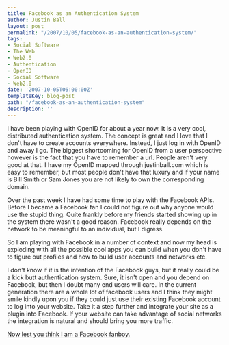 ```yaml
---
title: Facebook as an Authentication System
author: Justin Ball
layout: post
permalink: "/2007/10/05/facebook-as-an-authentication-system/"
tags:
- Social Software
- The Web
- Web2.0
- Authentication
- OpenID
- Social Software
- Web2.0
date: '2007-10-05T06:00:00Z'
templateKey: blog-post
path: "/facebook-as-an-authentication-system"
description: ''
---
```


I have been playing with OpenID for about a year now. It is a very cool, distributed authentication system. The concept is great and I love that I don't have to create accounts everywhere. Instead, I just log in with OpenID and away I go. The biggest shortcoming for OpenID from a user perspective however is the fact that you have to remember a url. People aren't very good at that. I have my OpenID mapped through justinball.com which is easy to remember, but most people don't have that luxury and if your name is Bill Smith or Sam Jones you are not likely to own the corresponding domain.

Over the past week I have had some time to play with the Facebook APIs. Before I became a Facebook fan I could not figure out why anyone would use the stupid thing. Quite frankly before my friends started showing up in the system there wasn't a good reason. Facebook really depends on the network to be meaningful to an individual, but I digress.

So I am playing with Facebook in a number of context and now my head is exploding with all the possible cool apps you can build when you don't have to figure out profiles and how to build user accounts and networks etc.

I don't know if it is the intention of the Facebook guys, but it really could be a kick butt authentication system. Sure, it isn't open and you depend on Facebook, but then I doubt many end users will care. In the current generation there are a whole lot of facebook users and I think they might smile kindly upon you if they could just use their existing Facebook account to log into your website. Take it a step further and integrate your site as a plugin into Facebook. If your website can take advantage of social networks the integration is natural and should bring you more traffic.

[Now lest you think I am a Facebook fanboy.][1]

 [1]: http://bp3.blogger.com/_ZFICcYW_Jrw/RwUN2CBYX0I/AAAAAAAAAWk/q47hyw-Oqyk/s1600-h/facebook2.jpg
